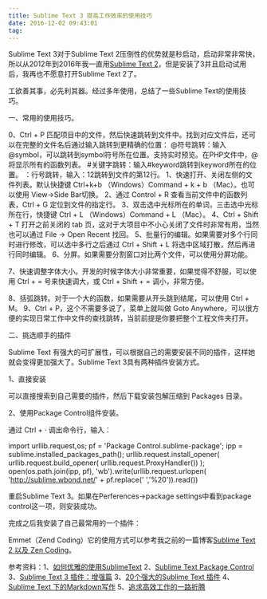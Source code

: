 ```yaml
---
title: Sublime Text 3 提高工作效率的使用技巧
date: 2016-12-02 09:43:01
tag: 
---
```


Sublime Text 3对于Sublime Text 2压倒性的优势就是秒启动，启动非常非常快，所以从2012年到2016年我一直用[Sublime Text 2](http://www.cnblogs.com/cocowool/archive/2012/07/01/2572011.html)，但是安装了3并且启动试用后，我再也不愿意打开Sublime Text 2了。

工欲善其事，必先利其器。经过多年使用，总结了一些Sublime Text的使用技巧。

一、常用的使用技巧。

0、Ctrl + P 匹配项目中的文件，然后快速跳转到文件中。找到对应文件后，还可以在完整的文件名后通过输入跳转到更精确的位置：
@符号跳转：输入@symbol，可以跳转到symbol符号所在位置。支持实时预览。在PHP文件中，@将显示所有的函数列表。
#关键字跳转：输入#keyword跳转到keyword所在的位置。
：行号跳转，输入：12跳转到文件的第12行。
1、快速打开、关闭左侧的文件列表。默认快捷键 Ctrl+k+b （Windows）Command + k + b （Mac）。也可以使用 View->Side Bar切换。
2、通过 Control + R 查看当前文件中的函数列表，Ctrl + G 定位到文件的指定行。
3、双击选中光标所在的单词，三击选中光标所在行，快捷键 Ctrl + L （Windows）Command + L （Mac）。
4、Ctrl + Shift + T 打开之前关闭的 tab 页，这对于大项目中不小心关闭了文件时非常有用，当然也可以通过 File -> Open Recent 找回。
5、批量行的编辑。如果需要对多个行同时进行修改，可以选中多行之后通过 Ctrl + Shift + L 将选中区域打散，然后再进行同时编辑。
6、分屏。如果需要分割窗口对比两个文件，可以使用分屏功能。

7、快速调整字体大小。开发的时候字体大小非常重要，如果觉得不舒服，可以使用 Ctrl + = 号来快速调大，或 Ctrl + Shift + = 调小，非常方便。

8、括弧跳转。对于一个大的函数，如果需要从开头跳到结尾，可以使用 Ctrl + M。
9、Ctrl + P，这个不需要多说了，菜单上就叫做 Goto Anywhere，可以很方便的实现日常工作中文件的查找跳转，当前前提是你要把整个工程文件夹打开。

二、挑选顺手的插件

Sublime Text 有强大的可扩展性，可以根据自己的需要安装不同的插件，这样她就会变得更加强大了。Sublime Text 3具有两种插件安装方式。

1、直接安装

可以直接搜索到自己需要的插件，然后下载安装包解压缩到 Packages 目录。

2、使用Package Control组件安装。

通过 Ctrl + · 调出命令行，输入：

import urllib.request,os; pf = 'Package Control.sublime-package'; ipp = sublime.installed_packages_path(); urllib.request.install_opener( urllib.request.build_opener( urllib.request.ProxyHandler()) ); open(os.path.join(ipp, pf), 'wb').write(urllib.request.urlopen( 'http://sublime.wbond.net/' + pf.replace(' ','%20')).read())


重启Sublime Text 3。如果在Perferences->package settings中看到package control这一项，则安装成功。

完成之后我安装了自己最常用的一个插件：

Emmet（Zend Coding）它的使用方式可以参考我之前的一篇博客[Sublime Text 2 以及 Zen Coding](http://www.cnblogs.com/cocowool/archive/2012/07/01/2572011.html)。

参考资料：1、[如何优雅的使用SublimeText](http://www.jeffjade.com/2015/12/15/2015-04-17-toss-sublime-text/#)
2、[Sublime Text Package Control](https://packagecontrol.io/installation)
3、[Sublime Text 3 插件：增强篇](http://www.jianshu.com/p/5905f927d01b)
3、[20个强大的Sublime Text 插件](http://www.open-open.com/news/view/26d731)
4、[Sublime Text 下的Markdown写作](http://www.cnblogs.com/jadeboy/p/4165449.html)
5、[追求高效工作的一路折腾](http://www.jeffjade.com/2015/08/28/2015-08-28-Write-Morkdown/)













